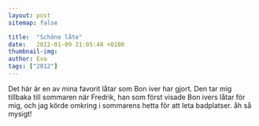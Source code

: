 ```yaml
---
layout: post
sitemap: false

title:  "Schöne låte"
date:   2012-01-09 21:05:48 +0100
thumbnail-img: 
author: Eva
tags: ["2012"]
---
```











Det här är en av mina favorit låtar som Bon iver har gjort. Den tar mig tillbaka till sommaren när Fredrik, han som först visade Bon ivers låtar för mig, och jag körde omkring i sommarens hetta för att leta badplatser. åh så mysigt!


